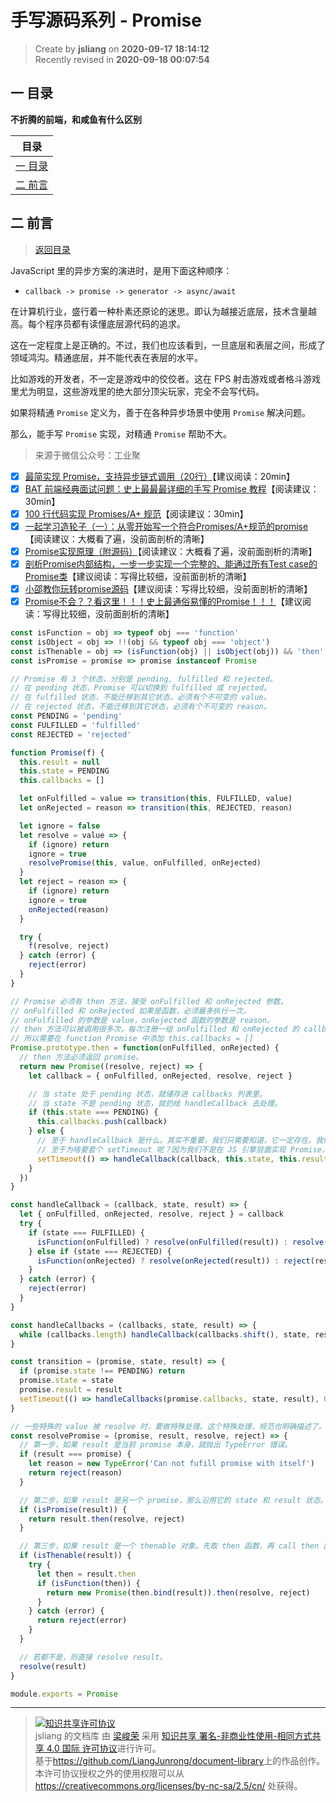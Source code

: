 手写源码系列 - Promise
===

> Create by **jsliang** on **2020-09-17 18:14:12**  
> Recently revised in **2020-09-18 00:07:54**

## <a name="chapter-one" id="chapter-one"></a>一 目录

**不折腾的前端，和咸鱼有什么区别**

| 目录 |
| --- |
| [一 目录](#chapter-one) |
| <a name="catalog-chapter-two" id="catalog-chapter-two"></a>[二 前言](#chapter-two) |

## <a name="chapter-two" id="chapter-two"></a>二 前言

> [返回目录](#chapter-one)

JavaScript 里的异步方案的演进时，是用下面这种顺序：

* `callback -> promise -> generator -> async/await`

在计算机行业，盛行着一种朴素还原论的迷思。即认为越接近底层，技术含量越高。每个程序员都有读懂底层源代码的追求。

这在一定程度上是正确的。不过，我们也应该看到，一旦底层和表层之间，形成了领域鸿沟。精通底层，并不能代表在表层的水平。

比如游戏的开发者，不一定是游戏中的佼佼者。这在 FPS 射击游戏或者格斗游戏里尤为明显，这些游戏里的绝大部分顶尖玩家，完全不会写代码。

如果将精通 `Promise` 定义为，善于在各种异步场景中使用 `Promise` 解决问题。

那么，能手写 `Promise` 实现，对精通 `Promise` 帮助不大。

> 来源于微信公众号：工业聚

* [x] [最简实现 Promise，支持异步链式调用（20行）](https://juejin.im/post/5e6f4579f265da576429a907)【建议阅读：20min】
* [x] [BAT 前端经典面试问题：史上最最最详细的手写 Promise 教程](https://juejin.im/post/6844903625769091079)【阅读建议：30min】
* [x] [100 行代码实现 Promises/A+ 规范](https://mp.weixin.qq.com/s/qdJ0Xd8zTgtetFdlJL3P1g)【阅读建议：30min】
* [x] [一起学习造轮子（一）：从零开始写一个符合Promises/A+规范的promise](https://juejin.im/post/6844903617619558408)【阅读建议：大概看了遍，没前面剖析的清晰】
* [x] [Promise实现原理（附源码）](https://juejin.im/post/5b83cb5ae51d4538cc3ec354)【阅读建议：大概看了遍，没前面剖析的清晰】
* [x] [剖析Promise内部结构，一步一步实现一个完整的、能通过所有Test case的Promise类](https://github.com/xieranmaya/blog/issues/3)【建议阅读：写得比较细，没前面剖析的清晰】
* [x] [小邵教你玩转promise源码](https://juejin.im/post/6844903655418626061)【建议阅读：写得比较细，没前面剖析的清晰】
* [x] [Promise不会？？看这里！！！史上最通俗易懂的Promise！！！](https://juejin.im/post/6844903607968481287)【建议阅读：写得比较细，没前面剖析的清晰】

```js
const isFunction = obj => typeof obj === 'function'
const isObject = obj => !!(obj && typeof obj === 'object')
const isThenable = obj => (isFunction(obj) || isObject(obj)) && 'then' in obj
const isPromise = promise => promise instanceof Promise

// Promise 有 3 个状态，分别是 pending, fulfilled 和 rejected。
// 在 pending 状态，Promise 可以切换到 fulfilled 或 rejected。
// 在 fulfilled 状态，不能迁移到其它状态，必须有个不可变的 value。
// 在 rejected 状态，不能迁移到其它状态，必须有个不可变的 reason。
const PENDING = 'pending'
const FULFILLED = 'fulfilled'
const REJECTED = 'rejected'

function Promise(f) {
  this.result = null
  this.state = PENDING
  this.callbacks = []

  let onFulfilled = value => transition(this, FULFILLED, value)
  let onRejected = reason => transition(this, REJECTED, reason)

  let ignore = false
  let resolve = value => {
    if (ignore) return
    ignore = true
    resolvePromise(this, value, onFulfilled, onRejected)
  }
  let reject = reason => {
    if (ignore) return
    ignore = true
    onRejected(reason)
  }

  try {
    f(resolve, reject)
  } catch (error) {
    reject(error)
  }
}

// Promise 必须有 then 方法，接受 onFulfilled 和 onRejected 参数。
// onFulfilled 和 onRejected 如果是函数，必须最多执行一次。
// onFulfilled 的参数是 value，onRejected 函数的参数是 reason。
// then 方法可以被调用很多次，每次注册一组 onFulfilled 和 onRejected 的 callback。它们如果被调用，必须按照注册顺序调用。
// 所以需要在 function Promise 中添加 this.callbacks = []
Promise.prototype.then = function(onFulfilled, onRejected) {
  // then 方法必须返回 promise。
  return new Promise((resolve, reject) => {
    let callback = { onFulfilled, onRejected, resolve, reject }

    // 当 state 处于 pending 状态，就储存进 callbacks 列表里。
    // 当 state 不是 pending 状态，就扔给 handleCallback 去处理。
    if (this.state === PENDING) {
      this.callbacks.push(callback)
    } else {
      // 至于 handleCallback 是什么。其实不重要，我们只需要知道，它一定存在。我们总得做一些处理，不是写死在 then 函数里，就是在外部的辅助函数里。
      // 至于为啥要套个 setTimeout 呢？因为我们不是在 JS 引擎层面实现 Promise，而是使用 JS 去实现 JS Promises。在JS里无法主动控制自身 execution context stack。可以通过 setTimeout/nextTick 等 API 间接实现，此处选用了 setTimeout。
      setTimeout(() => handleCallback(callback, this.state, this.result), 0)
    }
  })
}

const handleCallback = (callback, state, result) => {
  let { onFulfilled, onRejected, resolve, reject } = callback
  try {
    if (state === FULFILLED) {
      isFunction(onFulfilled) ? resolve(onFulfilled(result)) : resolve(result)
    } else if (state === REJECTED) {
      isFunction(onRejected) ? resolve(onRejected(result)) : reject(result)
    }
  } catch (error) {
    reject(error)
  }
}

const handleCallbacks = (callbacks, state, result) => {
  while (callbacks.length) handleCallback(callbacks.shift(), state, result)
}

const transition = (promise, state, result) => {
  if (promise.state !== PENDING) return
  promise.state = state
  promise.result = result
  setTimeout(() => handleCallbacks(promise.callbacks, state, result), 0)
}

// 一些特殊的 value 被 resolve 时，要做特殊处理。这个特殊处理，规范也明确描述了。
const resolvePromise = (promise, result, resolve, reject) => {
  // 第一步，如果 result 是当前 promise 本身，就抛出 TypeError 错误。
  if (result === promise) {
    let reason = new TypeError('Can not fufill promise with itself')
    return reject(reason)
  }

  // 第二步，如果 result 是另一个 promise，那么沿用它的 state 和 result 状态。
  if (isPromise(result)) {
    return result.then(resolve, reject)
  }

  // 第三步，如果 result 是一个 thenable 对象。先取 then 函数，再 call then 函数，重新进入 The Promise Resolution Procedure 过程。
  if (isThenable(result)) {
    try {
      let then = result.then
      if (isFunction(then)) {
        return new Promise(then.bind(result)).then(resolve, reject)
      }
    } catch (error) {
      return reject(error)
    }
  }

  // 若都不是，则直接 resolve result。
  resolve(result)
}

module.exports = Promise
```

---

> <a rel="license" href="http://creativecommons.org/licenses/by-nc-sa/4.0/"><img alt="知识共享许可协议" style="border-width:0" src="https://i.creativecommons.org/l/by-nc-sa/4.0/88x31.png" /></a><br /><span xmlns:dct="http://purl.org/dc/terms/" property="dct:title">jsliang 的文档库</span> 由 <a xmlns:cc="http://creativecommons.org/ns#" href="https://github.com/LiangJunrong/document-library" property="cc:attributionName" rel="cc:attributionURL">梁峻荣</a> 采用 <a rel="license" href="http://creativecommons.org/licenses/by-nc-sa/4.0/">知识共享 署名-非商业性使用-相同方式共享 4.0 国际 许可协议</a>进行许可。<br />基于<a xmlns:dct="http://purl.org/dc/terms/" href="https://github.com/LiangJunrong/document-library" rel="dct:source">https://github.com/LiangJunrong/document-library</a>上的作品创作。<br />本许可协议授权之外的使用权限可以从 <a xmlns:cc="http://creativecommons.org/ns#" href="https://creativecommons.org/licenses/by-nc-sa/2.5/cn/" rel="cc:morePermissions">https://creativecommons.org/licenses/by-nc-sa/2.5/cn/</a> 处获得。